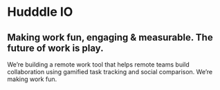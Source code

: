 # Hudddle IO
## Making work fun, engaging & measurable. The future of work is play.
We’re building a remote work tool that helps remote teams build collaboration using gamified task tracking and social comparison. We’re making work fun.

